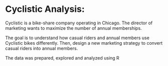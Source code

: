 # Cyclistic Analysis:

Cyclistic is a bike-share company operating in Chicago. The director of marketing wants to maximize the number of annual memberships.

The goal is to understand how casual riders and annual members use Cyclistic bikes differently. Then, design a new marketing strategy to convert casual
riders into annual members.

The data was prepared, explored and analyzed using R

